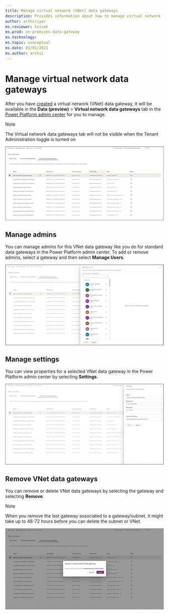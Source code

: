 ```yaml
---
title: Manage virtual network (VNet) data gateways
description: Provides information about how to manage virtual network (VNet) data gateways and remove them if required.
author: arthiriyer
ms.reviewer: kvivek
ms.prod: on-premises-data-gateway
ms.technology:
ms.topic: conceptual
ms.date: 03/01/2021
ms.author: arthii
---
```


# Manage virtual network data gateways

After you have [created](create-data-gateways.md) a virtual network (VNet) data gateway, it will be available in the **Data (preview)** > **Virtual network data gateways** tab in the [Power Platform admin center](https://admin.powerplatform.microsoft.com) for you to manage.

> [!NOTE]
> The Virtual network data gateways tab will not be visible when the Tenant Administration toggle is turned on 

![Manage VNet data gateways](media/manage-vnet-data-gateways.png)

## Manage admins

You can manage admins for this VNet data gateway like you do for standard data gateways in the Power Platform admin center. To add or remove admins, select a gateway and then select **Manage Users**.

![Manage admins](media/manage-admins.png)

## Manage settings

You can view properties for a selected VNet data gateway in the Power Platform admin center by selecting **Settings**.

![Manage settings](media/manage-settings.png)

## Remove VNet data gateways

You can remove or delete VNet data gateways by selecting the gateway and selecting **Remove**.

> [!NOTE]
> When you remove the last gateway associated to a gateway/subnet, it might take up to 48-72 hours before you can delete the subnet or VNet.

![Remove VNet data gateway](media/remove-gateway.png)

